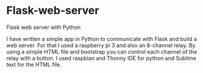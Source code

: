 # Flask-web-server
Flask web server with Python



I have written a simple app in Python to communicate with Flask and build a web server. 
For that I used a raspberry pi 3 and also an 8-channel relay. By using a simple HTML file and bootstrap 
you can control each channel of the relay with a button. I used raspbian and Thonny IDE for python and 
Sublime text for the HTML file.



